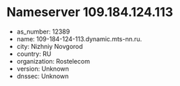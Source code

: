 # Nameserver 109.184.124.113

* as_number: 12389
* name: 109-184-124-113.dynamic.mts-nn.ru.
* city: Nizhniy Novgorod
* country: RU
* organization: Rostelecom
* version: Unknown
* dnssec: Unknown

